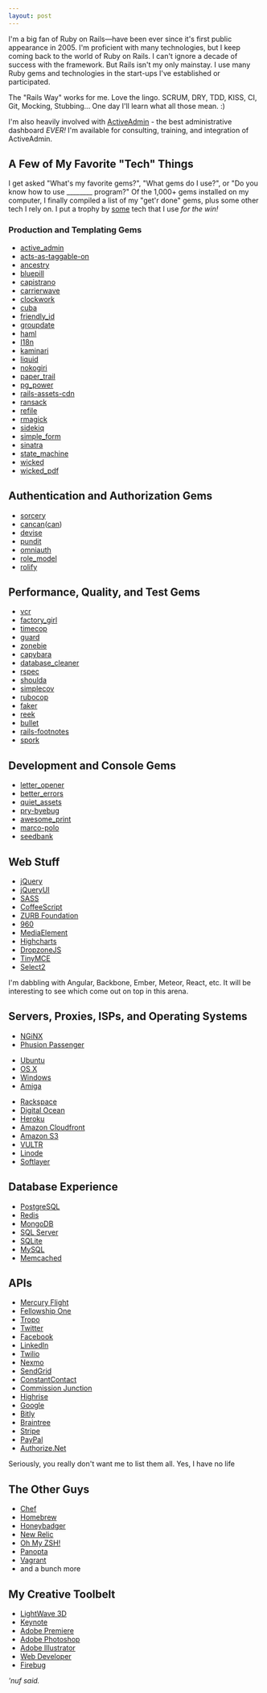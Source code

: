 ```yaml
---
layout: post
---
```


I'm a big fan of Ruby on Rails&mdash;have been ever since it's first public appearance in 2005. I'm proficient with many technologies, but I keep coming back to the world of Ruby on Rails. I can't ignore a decade of success with the framework.
But Rails isn't my only mainstay. I use many Ruby gems and technologies in the start-ups I've established or participated.

The "Rails Way" works for me. Love the lingo. SCRUM, DRY, TDD, KISS, CI, Git, Mocking, Stubbing... One day I'll learn what all those mean. :)

I'm also heavily involved with <a href="http://activeadmin.info/" target="_blank">ActiveAdmin</a> - the best administrative dashboard <i>EVER!</i>
I'm available for consulting, training, and integration of ActiveAdmin.

## A Few of My Favorite "Tech" Things

I get asked "What's my favorite gems?", "What gems do I use?", or "Do you know how to use ________ program?"
Of the 1,000+ gems installed on my computer, I finally compiled a list of my "get'r done" gems,
plus some other tech I rely on.
I put a trophy <i class="fa fa-trophy"></i> by <u>some</u> tech that I use _for the win!_

### Production and Templating Gems

<ul class="columns3 nodot">
	<li><a href="http://activeadmin.info/" target="_blank">active_admin</a> <i class="fa fa-trophy"></i></li>
	<li><a href="https://github.com/mbleigh/acts-as-taggable-on" target="_blank">acts-as-taggable-on</a></li>
	<li><a href="https://github.com/stefankroes/ancestry" target="_blank">ancestry</a></li>
	<li><a href="https://github.com/bluepill-rb/bluepill" target="_blank">bluepill</a></li>
	<li><a href="http://capistranorb.com/" target="_blank">capistrano</a></li>
	<li><a href="https://github.com/carrierwaveuploader/carrierwave" target="_blank">carrierwave</a></li>
	<li><a href="https://github.com/tomykaira/clockwork" target="_blank">clockwork</a></li>
	<li><a href="http://cuba.is/" target="_blank">cuba</a></li>
	<li><a href="https://github.com/norman/friendly_id" target="_blank">friendly_id</a></li>
	<li><a href="https://github.com/ankane/groupdate" target="_blank">groupdate</a> <i class="fa fa-info-circle" title="Featured on episode 488 of Ruby5 by yours truly"></i></li>
	<li><a href="http://haml.info/" target="_blank">haml</a> <i class="fa fa-trophy"></i></li>
	<li><a href="https://github.com/svenfuchs/rails-i18n" target="_blank">I18n</a></li>
	<li><a href="https://github.com/amatsuda/kaminari" target="_blank">kaminari</a></li>
	<li><a href="http://liquidmarkup.org/" target="_blank">liquid</a></li>
	<li><a href="http://www.nokogiri.org/" target="_blank">nokogiri</a></li>
	<li><a href="https://github.com/airblade/paper_trail" target="_blank">paper_trail</a></li>
	<li><a href="https://github.com/TMXCredit/pg_power" target="_blank">pg_power</a> <i class="fa fa-info-circle" title="Featured on episode 460 of Ruby5 by yours truly"></i></li>
	<li><a href="https://github.com/cmer/rails-assets-cdn" target="_blank">rails-assets-cdn</a></li>
	<li><a href="https://github.com/activerecord-hackery/ransack" target="_blank">ransack</a></li>
	<li><a href="https://github.com/refile/refile" target="_blank">refile</a></li>
	<li><a href="https://github.com/rmagick/rmagick" target="_blank">rmagick</a></li>
	<li><a href="http://sidekiq.org/" target="_blank">sidekiq</a> <i class="fa fa-trophy"></i></li>
	<li><a href="https://github.com/plataformatec/simple_form" target="_blank">simple_form</a> <i class="fa fa-trophy"></i></li>
	<li><a href="http://www.sinatrarb.com/" target="_blank">sinatra</a></li>
	<li><a href="https://github.com/pluginaweek/state_machine" target="_blank">state_machine</a> <i class="fa fa-trophy"></i></li>
	<li><a href="https://github.com/schneems/wicked" target="_blank">wicked</a> <i class="fa fa-info-circle" title="as in Cool, not the 666 stuff"></i></li>
	<li><a href="https://github.com/mileszs/wicked_pdf" target="_blank">wicked_pdf</a> <i class="fa fa-info-circle" title="PDFs are the devil"></i></li>
</ul>


## Authentication and Authorization Gems

<ul class="columns3 nodot">
	<li><a href="https://github.com/NoamB/sorcery" target="_blank">sorcery</a></li>
  <li><a href="https://github.com/ryanb/cancan" target="_blank">cancan</a>(<a href="https://github.com/CanCanCommunity/cancancan" target="_blank">can</a>) <i class="fa fa-trophy"></i></li>
	<li><a href="https://github.com/plataformatec/devise" target="_blank">devise</a></li>
	<li><a href="https://github.com/elabs/pundit" target="_blank">pundit</a></li>
	<li><a href="http://intridea.github.io/omniauth/" target="_blank">omniauth</a></li>
	<li><a href="https://github.com/martinrehfeld/role_model" target="_blank">role_model</a></li>
	<li><a href="http://rolifycommunity.github.io/rolify/" target="_blank">rolify</a></li>
</ul>

## Performance, Quality, and Test Gems

<ul class="columns3 nodot">
	<li><a href="https://github.com/vcr/vcr" target="_blank">vcr</a></li>
  <li><a href="https://github.com/thoughtbot/factory_girl" target="_blank">factory_girl</a></li>
  <li><a href="https://github.com/travisjeffery/timecop" target="_blank">timecop</a></li>
  <li><a href="https://github.com/guard/guard" target="_blank">guard</a></li>
  <li><a href="https://github.com/alindeman/zonebie" target="_blank">zonebie</a></li>
  <li><a href="https://github.com/jnicklas/capybara" target="_blank">capybara</a></li>
  <li><a href="https://github.com/DatabaseCleaner/database_cleaner" target="_blank">database_cleaner</a></li>
  <li><a href="http://rspec.info/" target="_blank">rspec</a></li>
  <li><a href="https://github.com/thoughtbot/shoulda" target="_blank">shoulda</a></li>
  <li><a href="https://github.com/colszowka/simplecov" target="_blank">simplecov</a> <i class="fa fa-trophy"></i></li>
  <li><a href="https://github.com/bbatsov/rubocop" target="_blank">rubocop</a></li>
  <li><a href="https://github.com/stympy/faker" target="_blank">faker</a></li>
  <li><a href="https://github.com/troessner/reek" target="_blank">reek</a></li>
  <li><a href="https://github.com/flyerhzm/bullet" target="_blank">bullet</a></li>
  <li><a href="https://github.com/josevalim/rails-footnotes" target="_blank">rails-footnotes</a></li>
  <li><a href="https://github.com/sporkrb/spork" target="_blank">spork</a></li>
</ul>

## Development and Console Gems

<ul class="columns3 nodot">
	<li><a href="https://github.com/ryanb/letter_opener" target="_blank">letter_opener <i class="fa fa-info-circle" title="I'm a contributor"></i></a></li>
	<li><a href="https://github.com/charliesome/better_errors" target="_blank">better_errors</a></li>
	<li><a href="https://github.com/evrone/quiet_assets" target="_blank">quiet_assets</a></li>
	<li><a href="https://github.com/deivid-rodriguez/pry-byebug" target="_blank">pry-byebug</a> <i class="fa fa-trophy"></i></li>
	<li><a href="https://github.com/michaeldv/awesome_print" target="_blank">awesome_print</a></li>
	<li><a href="https://github.com/arches/marco-polo" target="_blank">marco-polo</a></li>
	<li><a href="https://github.com/james2m/seedbank" target="_blank">seedbank</a> <i class="fa fa-info-circle" title="I'm a contributor"></i></li>
</ul>

## Web Stuff

<ul class="columns3 nodot">
	<li><a href="https://jquery.com/" target="_blank">jQuery</a></li>
	<li><a href="http://jqueryui.com/" target="_blank">jQueryUI</a></li>
	<li><a href="http://sass-lang.com/" target="_blank">SASS</a></li>
	<li><a href="http://coffeescript.org/" target="_blank">CoffeeScript</a></li>
	<li><a href="http://foundation.zurb.com/" target="_blank">ZURB Foundation</a> <i class="fa fa-trophy"></i></li>
	<li><a href="http://960.gs/" target="_blank">960</a></li>
	<li><a href="http://mediaelementjs.com/" target="_blank">MediaElement</a></li>
	<li><a href="http://www.highcharts.com/" target="_blank">Highcharts</a></li>
	<li><a href="http://www.dropzonejs.com/" target="_blank">DropzoneJS</a></li>
	<li><a href="http://www.tinymce.com/" target="_blank">TinyMCE</a> <i class="fa fa-trophy"></i></li>
	<li><a href="https://select2.github.io/" target="_blank">Select2</a></li>
</ul>


I'm dabbling with Angular, Backbone, Ember, Meteor, React, etc. It will be interesting to see which come out on top in this arena.

## Servers, Proxies, ISPs, and Operating Systems

<ul class="columns3 nodot">
	<li><a href="http://nginx.org/" target="_blank">NGiNX</a></li>
	<li><a href="https://www.phusionpassenger.com/" target="_blank">Phusion Passenger</a> <i class="fa fa-trophy"></i></li>
</ul>


<ul class="columns3 nodot">
	<li><a href="http://www.ubuntu.com/server" target="_blank">Ubuntu</a></li>
	<li><a href="http://www.apple.com/osx/" target="_blank">OS X</a></li>
	<li><a href="http://www.microsoft.com/en-us/windows" target="_blank">Windows</a></li>
	<li><a href="http://www.amiga.com/" target="_blank">Amiga</a></li>
</ul>


<ul class="columns3 nodot">
	<li><a href="http://www.rackspace.com/dedicated-servers" target="_blank">Rackspace</a></li>
	<li><a href="https://www.digitalocean.com/" target="_blank">Digital Ocean</a></li>
	<li><a href="https://www.heroku.com/" target="_blank">Heroku</a></li>
	<li><a href="https://aws.amazon.com/cloudfront/" target="_blank">Amazon Cloudfront</a></li>
	<li><a href="https://aws.amazon.com/s3/" target="_blank">Amazon S3</a></li>
	<li><a href="https://www.vultr.com/" target="_blank">VULTR</a></li>
	<li><a href="https://www.linode.com/" target="_blank">Linode</a></li>
	<li><a href="http://www.softlayer.com/" target="_blank">Softlayer</a></li>
</ul>


## Database Experience

<ul class="columns3 nodot">
	<li><a href="http://www.postgresql.org/" target="_blank">PostgreSQL</a> <i class="fa fa-trophy"></i></li>
	<li><a href="http://redis.io/" target="_blank">Redis</a></li>
	<li><a href="https://www.mongodb.org/" target="_blank">MongoDB</a></li>
	<li><a href="http://www.microsoft.com/en-us/server-cloud/products/sql-server/" target="_blank">SQL Server</a></li>
	<li><a href="https://www.sqlite.org/" target="_blank">SQLite</a></li>
	<li><a href="https://www.mysql.com/" target="_blank">MySQL</a></li>
	<li><a href="http://memcached.org/" target="_blank">Memcached</a></li>
</ul>


## APIs

<ul class="columns3 nodot">
	<li><a href="http://www.mercuryflight.com/" target="_blank">Mercury Flight</a> <i class="fa fa-trophy"></i></li>
	<li><a href="http://www.fellowshipone.com/" target="_blank">Fellowship One</a></li>
	<li><a href="https://www.tropo.com/" target="_blank">Tropo</a></li>
	<li><a href="https://twitter.com/" target="_blank">Twitter</a></li>
	<li><a href="https://www.facebook.com/" target="_blank">Facebook</a></li>
	<li><a href="https://www.linkedin.com/" target="_blank">LinkedIn</a></li>
	<li><a href="https://www.twilio.com/" target="_blank">Twilio</a></li>
	<li><a href="https://www.nexmo.com/" target="_blank">Nexmo</a></li>
	<li><a href="https://sendgrid.com/" target="_blank">SendGrid</a></li>
	<li><a href="http://www.constantcontact.com" target="_blank">ConstantContact</a></li>
	<li><a href="http://www.cj.com/" target="_blank">Commission Junction</a></li>
	<li><a href="https://highrisehq.com/" target="_blank">Highrise</a></li>
	<li><a href="https://developers.google.com" target="_blank">Google</a></li>
	<li><a href="https://bitly.com/" target="_blank">Bitly</a></li>
	<li><a href="https://www.braintreepayments.com/" target="_blank">Braintree</a></li>
	<li><a href="https://stripe.com/" target="_blank">Stripe</a></li>
	<li><a href="https://www.paypal.com/" target="_blank">PayPal</a></li>
	<li><a href="http://www.authorize.net/" target="_blank">Authorize.Net</a></li>
</ul>

Seriously, you really don't want me to list them all. Yes, I have no life

## The Other Guys

<ul class="columns3 nodot">
	<li><a href="https://www.chef.io/" target="_blank">Chef</a></li>
	<li><a href="http://brew.sh/" target="_blank">Homebrew</a> <i class="fa fa-trophy"></i></li>
	<li><a href="https://www.honeybadger.io/" target="_blank">Honeybadger</a> <i class="fa fa-trophy"></i></li>
	<li><a href="https://newrelic.com/" target="_blank">New Relic</a></li>
	<li><a href="http://ohmyz.sh/" target="_blank">Oh My ZSH!</a> <i class="fa fa-trophy"></i></li>
	<li><a href="http://www.panopta.com/" target="_blank">Panopta</a></li>
	<li><a href="https://www.vagrantup.com/" target="_blank">Vagrant</a></li>
	<li>and a bunch more</li>
</ul>


## My Creative Toolbelt

<ul class="columns3 nodot">
	<li><a href="https://www.lightwave3d.com/" target="_blank">LightWave 3D</a> <i class="fa fa-trophy"></i></li>
	<li><a href="http://www.apple.com/mac/keynote/" target="_blank">Keynote</a></li>
  <li><a href="http://www.adobe.com/products/premiere.html" target="_blank">Adobe Premiere</a> <i class="fa fa-info-circle" title="I'm in the credits"></i></li>
  <li><a href="http://www.adobe.com/products/photoshop.html" target="_blank">Adobe Photoshop</a></li>
  <li><a href="http://www.adobe.com/products/illustrator.html" target="_blank">Adobe Illustrator</a></li>
  <li><a href="http://chrispederick.com/work/web-developer/" target="_blank">Web Developer</a></li>
  <li><a href="http://getfirebug.com/" target="_blank">Firebug</a></li>
</ul>


_'nuf said._
